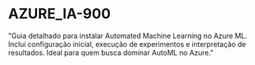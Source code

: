 # AZURE_IA-900
 "Guia detalhado para instalar Automated Machine Learning no Azure ML. Inclui configuração inicial, execução de experimentos e interpretação de resultados. Ideal para quem busca dominar AutoML no Azure."
